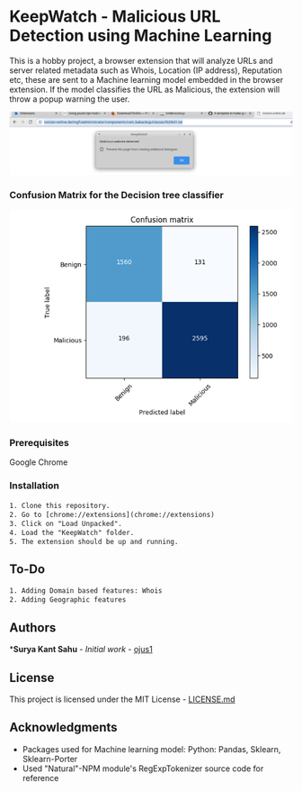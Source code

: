 # KeepWatch - Malicious URL Detection using Machine Learning

This is a hobby project, a browser extension that will analyze URLs and server related metadata such as Whois, Location (IP address), Reputation etc, these are sent to a Machine learning model embedded in the browser extension. If the model classifies the URL as Malicious, the extension will throw a popup warning the user.

![Screen Shot](./example.png?raw=true)

### Confusion Matrix for the Decision tree classifier
![Confusion Matrix](./CNF.png?raw=true)

### Prerequisites

Google Chrome


### Installation

    1. Clone this repository.
    2. Go to [chrome://extensions](chrome://extensions)
    3. Click on "Load Unpacked".
    4. Load the "KeepWatch" folder.
    5. The extension should be up and running.

## To-Do
    1. Adding Domain based features: Whois
    2. Adding Geographic features


## Authors

***Surya Kant Sahu** - *Initial work* - [ojus1](https://github.com/ojus1)


## License

This project is licensed under the MIT License - [LICENSE.md](./LICENSE.md)

## Acknowledgments

* Packages used for Machine learning model: Python: Pandas, Sklearn, Sklearn-Porter
* Used "Natural"-NPM module's RegExpTokenizer source code for reference